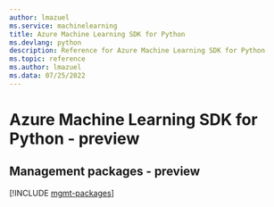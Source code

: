 ```yaml
---
author: lmazuel
ms.service: machinelearning
title: Azure Machine Learning SDK for Python
ms.devlang: python
description: Reference for Azure Machine Learning SDK for Python
ms.topic: reference
ms.author: lmazuel
ms.data: 07/25/2022
---
```

# Azure Machine Learning SDK for Python - preview

## Management packages - preview
[!INCLUDE [mgmt-packages](machine-learning-mgmt-index.md)]
